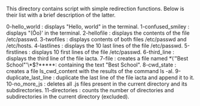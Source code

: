 This directory contains script with simple redirection functions. Below is their list with a brief description of the latter.

0-hello_world : displays "Hello, world" in the terminal.
1-confused_smiley : displays "(Ôo)' in the terminal.
2-hellofile : displays the contents of the file /etc/passwd.
3-twofiles : displays contents of both files /etc/passwd and /etc/hosts.
4-lastlines : displays the 10 last lines of the file /etc/passwd.
5-firstlines : displays 10 first lines of the file /etc/passwd.
6-third_line : displays the third line of the file iacta.
7-file : creates a file named \*\\'"Best School"\'\\*$\?\*\*\*\*\*: containing the text "Best School".
8-cwd_state : creates a file ls_cwd_content with the results of the command ls -al.
9-duplicate_last_line : duplicate the last line of the file iacta and append it to it.
10-no_more_js : deletes all .js files present in the current directory and its subdirectories.
11-directories : counts the number of directories and subdirectories in the current directory (excluded).
